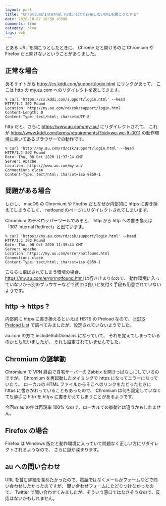 ```yaml
---
layout: post
title: "ChromiumがInternal Redirectで存在しないURLを開こうとする"
date: 2020-10-07 18:30 +0900
comments: true
category: blog
tags: web
---
```

とある URL を開こうとしたときに、
Chrome だと開けるのに Chromium や Firefox だと開けないということがありました。

<!--more-->

## 正常な場合

あるサイトから <https://cs.kddi.com/support/login.html> にリンクがあって、
ここは http の my.au.com へのリダイレクトを返してきます。

```
% curl 'https://cs.kddi.com/support/login.html' --head
HTTP/1.1 302 Found
Location: http://my.au.com/rd/csk/support/login.html
Content-Length: 0
Content-Type: text/html; charset=UTF-8
```

http だと、さらに <https://www.au.com/my-au/> にリダイレクトされて、
これが <https://www.kddi.com/terms/requirements/?bid=we-we-ft-0011> の動作環境に書いてあるブラウザーでの動作です。

```
% curl 'http://my.au.com/rd/csk/support/login.html' --head
HTTP/1.1 302 Found
Date: Thu, 08 Oct 2020 11:37:24 GMT
Server: Apache
Location: https://www.au.com/my-au/
Connection: close
Content-Type: text/html; charset=iso-8859-1
```

## 問題がある場合

しかし、 macOS の Chromium や Firefox だとなぜか内部的に https に書き換えてしまうらしく、
notfound のページにリダイレクトされてしまいます。

Chromium のデベロッパーツールでみると、
http から http への書き換えは
「307 Internal Redirect」と出ています。

```
% curl 'https://my.au.com/rd/csk/support/login.html' --head
HTTP/1.1 302 Found
Date: Thu, 08 Oct 2020 11:39:44 GMT
Server: Apache
Location: https://my.au.com/error/notfound.html
Connection: close
Content-Type: text/html; charset=iso-8859-1
```

こちらに飛ばされてしまう環境の場合、
<https://my.au.com/error/notfound.html> は行き止まりなので、
動作環境に入っていないから別のブラウザーなどで試せば良いと気付く手段も用意されていないようです。

## http → https ?

内部的に https に書き換えるといえば HSTS の Preload なので、
[HSTS Preload List](https://hstspreload.org/)
で調べてみましたが、設定されていないようでした。

au.com の方で includeSubDomains になっていて、
それを覚えてしまっているのかとも思いましたが、
それも設定されていませんでした。

## Chromium の謎挙動

Chromium で VPN 経由で自宅サーバーの Zabbix を開きっぱなしにしているのですが、
Chromium を再起動したタイミングで https になってエラーになっていたり、
ローカルの HTML ファイルからそこへのリンクをたどったときに https に書きかわっていることもあったので、
Chromium は何も設定していなくても勝手に http を https に書きかえてしまうことがあるようです。

今回の au の件は再現率 100% なので、ローカルでの挙動とは違うかもしれません。

## Firefox の場合

Firefox は Windows 版だと動作環境に入っていて問題なく正しい方にリダイレクトされるようなので、
さらに謎が深まります。

## au への問い合わせ

URL を含む詳細を含めたかったので、電話ではなくメールかフォームなどで問い合わせしたかったのですが、
問い合わせフォームにたどりつけなかったので、
Twitter で問い合わせてみましたが、そういう窓口ではなさそうなので、反応はないかもしれません。
